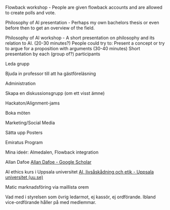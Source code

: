 

Flowback workshop - People are given flowback accounts and are allowed to create polls and vote. 

Philosophy of AI presentation - Perhaps my own bachelors thesis or even before then to get an overview of the field. 

Philosophy of AI workshop - A short presentation on philosophy and its relation to AI. (20-30 minutes?) 
People could try to: Present a concept or try to argue for a proposition with arguments (30-40 minutes)
Short presentation by each (group of?) participants 




Leda grupp


Bjuda in professor till att ha gästföreläsning


Administration


Skapa en diskussionsgrupp (om ett visst ämne)


Hackaton/Alignment-jams


Boka möten


Marketing/Social Media


Sätta upp Posters


Emiratus Program


Mina ideér: Almedalen, Flowback integration


Allan Dafoe
[‪Allan Dafoe‬ - ‪Google Scholar‬](https://scholar.google.com/citations?hl=en&user=7oCYmT8AAAAJ)


AI ethics kurs i Uppsala universitet
[AI, livsåskådning och etik - Uppsala universitet (uu.se)](https://www.uu.se/utbildning/kurs?query=5RG500)


Matic marknadsföring via maillista
orem

Vad med i styrelsen som övrig ledarmot, ej kassör, ej ordförande. Ibland vice-ordförande håller på med medlemmar.